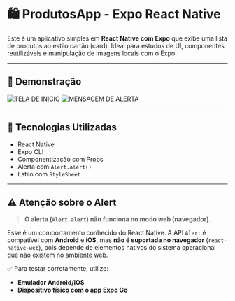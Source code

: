 # 🛍️ ProdutosApp - Expo React Native

Este é um aplicativo simples em **React Native com Expo** que exibe uma lista de produtos ao estilo cartão (card). Ideal para estudos de UI, componentes reutilizáveis e manipulação de imagens locais com o Expo.

---

## 📱 Demonstração


![TELA DE INICIO](https://github.com/user-attachments/assets/a56c960b-0941-4490-8181-812cfba1de7b)
![MENSAGEM DE ALERTA](https://github.com/user-attachments/assets/1ded859d-0a98-45b5-ad9e-81422c553f5e)

---

## 🚀 Tecnologias Utilizadas

- React Native
- Expo CLI
- Componentização com Props
- Alerta com `Alert.alert()`
- Estilo com `StyleSheet`

---

## ⚠️ Atenção sobre o Alert

> **O alerta (`Alert.alert`) não funciona no modo web (navegador)**.

Esse é um comportamento conhecido do React Native. A API `Alert` é compatível com **Android** e **iOS**, mas **não é suportada no navegador** (`react-native-web`), pois depende de elementos nativos do sistema operacional que não existem no ambiente web.

✅ Para testar corretamente, utilize:
- **Emulador Android/iOS**
- **Dispositivo físico com o app Expo Go**




